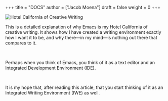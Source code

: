+++
title = "DOCS"
author = ["Jacob Moena"]
draft = false
weight = 0
+++

![Hotel California of Creative Writing](/images/hotel-california.png?width=100%&height=100%)

This is a detailed explanation of why Emacs is my Hotel California of creative writing. It shows how I have created a writing environment exactly how I want it to be, and why there—in my mind—is nothing out there that compares to it.

<br/>

Perhaps when you think of Emacs, you think of it as a text editor and an Integrated Development Environment (IDE).

<br/>

It is my hope that, after reading this article, that  you start thinking of it as an Integrated Writing Environment (IWE) as well.

<br/>
